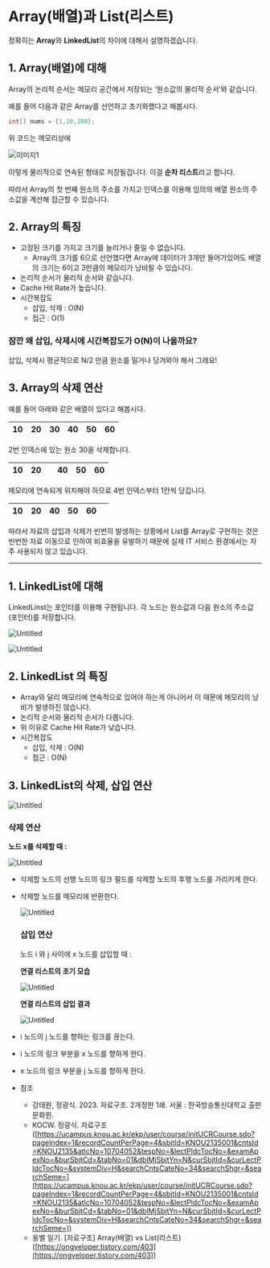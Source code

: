 # Array(배열)과 List(리스트)

정확히는 **Array**와 **LinkedList**의 차이에 대해서 설명하겠습니다.

## 1. Array(배열)에 대해

Array의 논리적 순서는 메모리 공간에서 저장되는 ‘원소값의 물리적 순서’와 같습니다.

예를 들어 다음과 같은 Array를 선언하고 초기화했다고 해봅시다.

```java
int[] nums = {1,10,100};
```

위 코드는 메모리상에

![이미지1](https://github.com/limjoohyun2030/CS-study/blob/main/%EC%9E%90%EB%A3%8C%EA%B5%AC%EC%A1%B0/Array(%EB%B0%B0%EC%97%B4)%EA%B3%BC_List(%EB%A6%AC%EC%8A%A4%ED%8A%B8)/Untitled.png)

이렇게 물리적으로 연속된 형태로 저장될겁니다. 이걸 **순차 리스트**라고 합니다.

따라서 Array의 첫 번째 원소의 주소를 가지고 인덱스를 이용해 임의의 배열 원소의 주소값을 계산해 접근할 수 있습니다.

## 2. Array의 특징

- 고정된 크기를 가지고 크기를 늘리거나 줄일 수 없습니다.
    - Array의 크기를 6으로 선언했다면 Array에 데이터가 3개만 들어가있어도 배열의 크기는 6이고 3만큼의 메모리가 낭비될 수 있습니다.
- 논리적 순서가 물리적 순서와 같습니다.
- Cache Hit Rate가 높습니다.
- 시간복잡도
    - 삽입, 삭제 : O(N)
    - 접근 :  O(1)

### 잠깐 왜 삽입, 삭제시에 시간복잡도가 O(N)이 나올까요?

삽입, 삭제시 평균적으로 N/2 만큼 원소를 밀거나 당겨와야 해서 그래요!

## 3. Array의 삭제 연산

예를 들어 아래와 같은 배열이 있다고 해봅시다.

| 10 | 20 | 30 | 40 | 50 | 60 |
| --- | --- | --- | --- | --- | --- |

2번 인덱스에 있는 원소 30을 삭제합니다.

| 10 | 20 |  | 40 | 50 | 60 |
| --- | --- | --- | --- | --- | --- |

메모리에 연속되게 위치해야 하므로 4번 인덱스부터 1칸씩 당깁니다.

| 10 | 20 | 40 | 50 | 60 |  |
| --- | --- | --- | --- | --- | --- |

따라서 자료의 삽입과 삭제가 빈번히 발생하는 상황에서 List를 Array로 구현하는 것은 빈번한 자료 이동으로 인하여 비효율을 유발하기 때문에 실제 IT 서비스 환경에서는 자주 사용되지 않고 있습니다.

---

## 1. LinkedList에 대해

LinkedLinst는 포인터를 이용해 구현됩니다. 각 노드는 원소값과 다음 원소의 주소값(포인터)를 저장합니다.

![Untitled](Array(%E1%84%87%E1%85%A2%E1%84%8B%E1%85%A7%E1%86%AF)%E1%84%80%E1%85%AA%20List(%E1%84%85%E1%85%B5%E1%84%89%E1%85%B3%E1%84%90%E1%85%B3)%20f7c086211fdc410c9455bdf8d3893907/Untitled%201.png)

![Untitled](Array(%E1%84%87%E1%85%A2%E1%84%8B%E1%85%A7%E1%86%AF)%E1%84%80%E1%85%AA%20List(%E1%84%85%E1%85%B5%E1%84%89%E1%85%B3%E1%84%90%E1%85%B3)%20f7c086211fdc410c9455bdf8d3893907/Untitled%202.png)

## 2. LinkedList 의 특징

- Array와 달리 메모리에 연속적으로 있어야 하는게 아니어서 이 때문에 메모리의 낭비가 발생하진 않습니다.
- 논리적 순서와 물리적 순서가 다릅니다.
- 위 이유로 Cache Hit Rate가 낮습니다.
- 시간복잡도
    - 삽입, 삭제 : O(N)
    - 접근 : O(N)
    

## 3. LinkedList의 삭제, 삽입 연산

![Untitled](Array(%E1%84%87%E1%85%A2%E1%84%8B%E1%85%A7%E1%86%AF)%E1%84%80%E1%85%AA%20List(%E1%84%85%E1%85%B5%E1%84%89%E1%85%B3%E1%84%90%E1%85%B3)%20f7c086211fdc410c9455bdf8d3893907/Untitled%201.png)

### 삭제 연산

**노드 x를 삭제할 때 :**

![Untitled](Array(%E1%84%87%E1%85%A2%E1%84%8B%E1%85%A7%E1%86%AF)%E1%84%80%E1%85%AA%20List(%E1%84%85%E1%85%B5%E1%84%89%E1%85%B3%E1%84%90%E1%85%B3)%20f7c086211fdc410c9455bdf8d3893907/Untitled%203.png)

- 삭제할 노드의 선행 노드의 링크 필드를 삭제할 노드의 후행 노드를 가리키게 한다.
- 삭제할 노드를 메모리에 반환한다.
    
    ![Untitled](Array(%E1%84%87%E1%85%A2%E1%84%8B%E1%85%A7%E1%86%AF)%E1%84%80%E1%85%AA%20List(%E1%84%85%E1%85%B5%E1%84%89%E1%85%B3%E1%84%90%E1%85%B3)%20f7c086211fdc410c9455bdf8d3893907/Untitled%204.png)
    
    ### 삽입 연산
    
    노드 i 와 j 사이에 x 노드를 삽입할 때 :
    
    **연결 리스트의 초기 모습**
    
    ![Untitled](Array(%E1%84%87%E1%85%A2%E1%84%8B%E1%85%A7%E1%86%AF)%E1%84%80%E1%85%AA%20List(%E1%84%85%E1%85%B5%E1%84%89%E1%85%B3%E1%84%90%E1%85%B3)%20f7c086211fdc410c9455bdf8d3893907/Untitled%205.png)
    
    **연결 리스트의 삽입 결과**
    
    ![Untitled](Array(%E1%84%87%E1%85%A2%E1%84%8B%E1%85%A7%E1%86%AF)%E1%84%80%E1%85%AA%20List(%E1%84%85%E1%85%B5%E1%84%89%E1%85%B3%E1%84%90%E1%85%B3)%20f7c086211fdc410c9455bdf8d3893907/Untitled%206.png)
    
- i 노드의 j 노드를 향하는 링크를 끊는다.
- i 노드의 링크 부분을 x 노드를 향하게 한다.
- x 노드의 링크 부분을 j 노드를 향하게 한다.

- 참조
    - 강태원, 정광식. 2023. 자료구조. 2개정판 1쇄. 서울 : 한국방송통신대학교 출판문화원.
    - KOCW. 정광식. 자료구조([https://ucampus.knou.ac.kr/ekp/user/course/initUCRCourse.sdo?pageIndex=1&recordCountPerPage=4&sbjtId=KNOU2135001&cntsId=KNOU2135&atlcNo=10704052&tespNo=&lectPldcTocNo=&examApexNo=&burSbjtCd=&tabNo=01&dblMjSbjtYn=N&curSbjtId=&curLectPldcTocNo=&systemDiv=H&searchCntsCateNo=34&searchShgr=&searchSeme=](https://ucampus.knou.ac.kr/ekp/user/course/initUCRCourse.sdo?pageIndex=1&recordCountPerPage=4&sbjtId=KNOU2135001&cntsId=KNOU2135&atlcNo=10704052&tespNo=&lectPldcTocNo=&examApexNo=&burSbjtCd=&tabNo=01&dblMjSbjtYn=N&curSbjtId=&curLectPldcTocNo=&systemDiv=H&searchCntsCateNo=34&searchShgr=&searchSeme=))
    - 옹벨 일기. [자료구조] Array(배열) vs List(리스트)([https://ongveloper.tistory.com/403](https://ongveloper.tistory.com/403))
